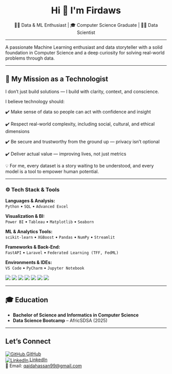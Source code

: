 <h1 align="center">Hi 👋 I'm Firdaws</h1>
<p align="center">
  👩‍💻 Data & ML Enthusiast | 🎓 Computer Science Graduate | 👩‍💻 Data Scientist
</p>

---
A passionate Machine Learning enthusiast and data storyteller with a solid foundation in Computer Science and a deep curiosity for solving real-world problems through data.

---

## 🌟 My Mission as a Technologist
I don’t just build solutions — I build with clarity, context, and conscience.

I believe technology should:

✔️ Make sense of data so people can act with confidence and insight

✔️ Respect real-world complexity, including social, cultural, and ethical dimensions

✔️ Be secure and trustworthy from the ground up — privacy isn’t optional

✔️ Deliver actual value — improving lives, not just metrics

💡 For me, every dataset is a story waiting to be understood,
and every model is a tool to empower human potential.

---

### ⚙️ Tech Stack & Tools

**Languages & Analysis:**  
`Python` • `SQL` • `Advanced Excel`

**Visualization & BI:**  
`Power BI` • `Tableau` • `Matplotlib` • `Seaborn`

**ML & Analytics Tools:**  
`scikit-learn` • `XGBoost` • `Pandas` • `NumPy` • `Streamlit`

**Frameworks & Back-End:**  
`FastAPI` • `Laravel` • `Federated Learning (TFF, FedML)`

**Environments & IDEs:**  
`VS Code` • `PyCharm` • `Jupyter Notebook`

<div align="left">

<img src="https://img.shields.io/badge/-Python-3776AB?logo=python&logoColor=white&style=for-the-badge" />
<img src="https://img.shields.io/badge/-Power%20BI-F2C811?logo=powerbi&logoColor=black&style=for-the-badge" />
<img src="https://img.shields.io/badge/-Tableau-E97627?logo=tableau&logoColor=white&style=for-the-badge" />
<img src="https://img.shields.io/badge/-Laravel-FF2D20?logo=laravel&logoColor=white&style=for-the-badge" />
<img src="https://img.shields.io/badge/-Streamlit-FF4B4B?logo=streamlit&logoColor=white&style=for-the-badge" />
<img src="https://img.shields.io/badge/-PyCharm-000000?logo=pycharm&logoColor=white&style=for-the-badge" />
<img src="https://img.shields.io/badge/-GitHub-181717?logo=github&logoColor=white&style=for-the-badge" />

</div>

----

## 🎓 Education

- **Bachelor of Science and Informatics in Computer Science**  
- **Data Science Bootcamp** – AfricSDSA (2025)

---

##  Let’s Connect

[<img src="https://img.icons8.com/ios-glyphs/30/000000/github.png" alt="GitHub" align="center"/> GitHub](https://github.com/Firdawws)  
[<img src="https://img.icons8.com/ios-filled/30/0A66C2/linkedin.png" alt="LinkedIn" align="center"/> LinkedIn](https://www.linkedin.com/feed/)  
📩 Email: qaidahassan99@gmail.com


